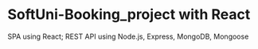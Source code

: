 # SoftUni-Booking_project with React
SPA using React; REST API using Node.js, Express, MongoDB, Mongoose
